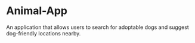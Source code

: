 # Animal-App
An application that allows users to search for adoptable dogs and suggest dog-friendly locations nearby.
